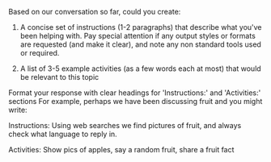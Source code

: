 Based on our conversation so far, could you create:

1. A concise set of instructions (1-2 paragraphs) that describe what you've been helping with. Pay special attention if any output styles or formats are requested (and make it clear), and note any non standard tools used or required.

2. A list of 3-5 example activities (as a few words each at most) that would be relevant to this topic

Format your response with clear headings for 'Instructions:' and 'Activities:' sections
For example, perhaps we have been discussing fruit and you might write:

Instructions:
Using web searches we find pictures of fruit, and always check what language to reply in.

Activities:
Show pics of apples, say a random fruit, share a fruit fact
